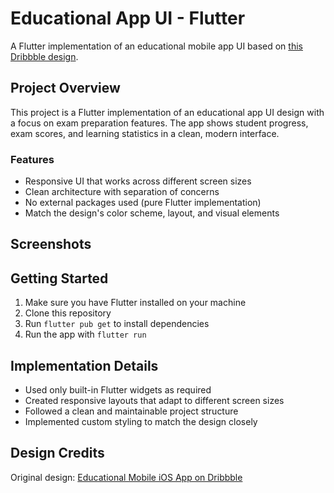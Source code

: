 # Educational App UI - Flutter

A Flutter implementation of an educational mobile app UI based on [this Dribbble design](https://dribbble.com/shots/25532415-Educational-Mobile-iOS-App).

## Project Overview

This project is a Flutter implementation of an educational app UI design with a focus on exam preparation features. The app shows student progress, exam scores, and learning statistics in a clean, modern interface.

### Features

- Responsive UI that works across different screen sizes
- Clean architecture with separation of concerns
- No external packages used (pure Flutter implementation)
- Match the design's color scheme, layout, and visual elements

## Screenshots



## Getting Started

1. Make sure you have Flutter installed on your machine
2. Clone this repository
3. Run `flutter pub get` to install dependencies
4. Run the app with `flutter run`

## Implementation Details

- Used only built-in Flutter widgets as required
- Created responsive layouts that adapt to different screen sizes
- Followed a clean and maintainable project structure
- Implemented custom styling to match the design closely

## Design Credits

Original design: [Educational Mobile iOS App on Dribbble](https://dribbble.com/shots/25532415-Educational-Mobile-iOS-App)